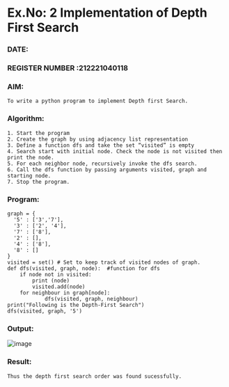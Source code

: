 # Ex.No: 2  Implementation of Depth First Search

### DATE:                                                                        
### REGISTER NUMBER :212221040118 

### AIM: 
```
To write a python program to implement Depth first Search.
```
### Algorithm:
```
1. Start the program
2. Create the graph by using adjacency list representation
3. Define a function dfs and take the set “visited” is empty 
4. Search start with initial node. Check the node is not visited then print the node.
5. For each neighbor node, recursively invoke the dfs search.
6. Call the dfs function by passing arguments visited, graph and starting node.
7. Stop the program.
   ```
### Program:
```
graph = {
  '5' : ['3','7'],
  '3' : ['2', '4'],
  '7' : ['8'],
  '2' : [],
  '4' : ['8'],
  '8' : []
}
visited = set() # Set to keep track of visited nodes of graph.
def dfs(visited, graph, node):  #function for dfs
    if node not in visited:
        print (node)
        visited.add(node)
    for neighbour in graph[node]:
            dfs(visited, graph, neighbour)
print("Following is the Depth-First Search")
dfs(visited, graph, '5')
```










### Output:
![image](https://github.com/Pavishmi/AI_Lab_2023-24/assets/136091280/36bfc588-789d-4571-9722-6db1ed690cc3)



### Result:
```
Thus the depth first search order was found sucessfully.
```
